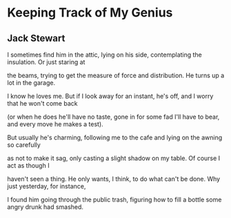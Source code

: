 # Keeping Track of My Genius
## Jack Stewart
I sometimes find him in the attic,
lying on his side, contemplating
the insulation. Or just staring at

the beams, trying to get the measure
of force and distribution. He
turns up a lot in the garage.

I know he loves me. But if I look
away for an instant, he's off,
and I worry that he won't come back

(or when he does he'll have no taste,
gone in for some fad I'll have to bear,
and every move he makes a test).

But usually he's charming,
following me to the cafe
and lying on the awning so carefully

as not to make it sag, only
casting a slight shadow on my table.
Of course I act as though I

haven't seen a thing. He only wants,
I think, to do what can't be done.
Why just yesterday, for instance,

I found him going through the public trash,
figuring how to fill a bottle
some angry drunk had smashed.